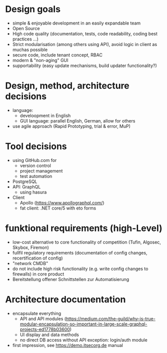 
# Design goals

- simple & enjoyable development in an easily expandable team
- Open Source
- High code quality (documentation, tests, code readability, coding best practices ...)
- Strict modularisation (among others using API), avoid logic in client as muchas possible
- secure code, include tenant concept, RBAC
- modern & "non-aging" GUI
- supportability (easy update mechanisms, build updater functionality?)

# Design, method, architecture decisions

- language:
  - develoopment in English
  - GUI language: parallel English, German, allow for others
- use agile approach (Rapid Prototyping, trial & error, MuP)
# Tool decisions
- using GitHub.com for 
  - version control
  - project management
  - test automation
- PostgreSQL
- API: GraphQL
  - using hasura
- Client
  - Apollo (https://www.apollographql.com/)
  - fat client: .NET core/5 with eto forms

# funktional requirements (high-Level)

- low-cost alternative to core functionality of competition (Tufin, Algosec, Skybox, Firemon)
- fullfil regulatory requirements (documentation of config changes, recertification of config)
- "network CMDB"
- do not include high risk functionality (e.g. write config changes to firewalls) in core product
- Bereitstellung offener Schnittstellen zur Automatisierung

# Architecture documentation
- encapsulate everything
  - API and API modules (https://medium.com/the-guild/why-is-true-modular-encapsulation-so-important-in-large-scale-graphql-projects-ed1778b03600)
  - UI display and data methods
  - no direct DB access without API
    exception: login/auth module 
- first impression, see https://demo.itsecorg.de manual
